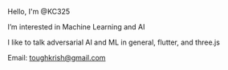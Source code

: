 Hello, I'm @KC325

I’m interested in Machine Learning and AI

I like to talk adversarial AI and ML in general, flutter, and three.js

Email: toughkrish@gmail.com
